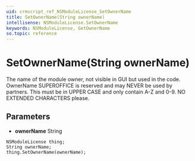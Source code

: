 ```yaml
---
uid: crmscript_ref_NSModuleLicense_SetOwnerName
title: SetOwnerName(String ownerName)
intellisense: NSModuleLicense.SetOwnerName
keywords: NSModuleLicense, GetOwnerName
so.topic: reference
---
```


# SetOwnerName(String ownerName)

The name of the module owner, not visible in GUI but used in the code. OwnerName SUPEROFFICE is reserved and may NEVER be used by partners. This must be in UPPER CASE and only contain A-Z and 0-9. NO EXTENDED CHARACTERS please.

## Parameters

* **ownerName** String

```crmscript
NSModuleLicense thing;
String ownerName;
thing.SetOwnerName(ownerName);
```

